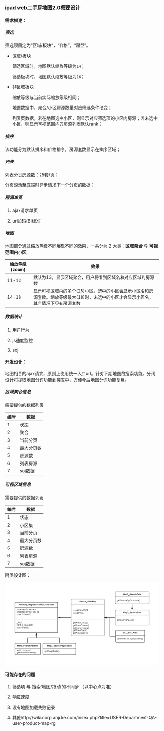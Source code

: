 ### ipad web二手房地图2.0概要设计

#### 需求描述：

##### 筛选

筛选项固定为“区域/板块”，“价格”，“房型”。

* 区域/板块

  筛选区域时，地图默认缩放等级为`14`；

  筛选板块时，地图默认缩放等级为`16`；

* 非区域板块

  缩放等级与当前实际缩放等级相同；

  地图数据中，聚合/小区房源数量对应筛选条件改变；

  列表页数据，若在地图选中小区，则显示对应筛选项的小区内房源；若未选中小区，则显示可视范围内的房源列表默认rank；

##### 排序

该功能分为默认排序和价格排序，房源套数显示在排序区域；

##### 列表

列表分页房源数：25套/页；

分页滚动至底端时异步请求下一个分页的数据；

##### 房源单页

1. ajax请求单页
 
2. url加码(BI标准)

##### 地图

地图部分通过缩放等级不同展现不同的效果，一共分为 2 大类：<b>区域聚合</b> 与 <b>可视范围内小区</b>;

**缩放等级(zoom)** | **效果**
-- | --
11-13 | 默认为13，显示区域聚合，用户将看到区域名和对应区域的房源数
14-18 | 显示可视区域内的多个(25)小区，选中的小区会显示小区名和房源套数。缩放等级最大(18)时，未选中的小区才会显示小区名，其余情况下只有房源套数
  

##### 数据统计

1. 用户行为

2. js速度监控

3. soj

#### 开发设计：

地图相关的ajax请求，原则上使用统一入口url。针对下期地图的搜索功能，分词设计将提取地图分词功能到类库中，方便今后地图分词功能复用。

##### 区域聚合信息

需要提供的数据列表

**编号** | **数据**
--- | ---
1 | 状态
2 | 聚合
3 | 当前分页
4 | 最大分页数
5 | 房源数
6 | 列表房源
7 | soj数据


##### 可视区域信息

需要提供的数据列表

**编号** | **数据**
--- | ---
1 | 状态
2 | 小区集
3 | 当前分页
4 | 最大分页数
5 | 房源数
6 | 列表房源
7 | soj数据

附类设计图：

![pad二手房地图类图](pad二手房地图类图.png)

#### 可能存在的问题

1. 筛选项 与 搜索/地图/拖动 的不同步 （以中心点为准）
 
2. 响应速度

3. 没有地图加载失败记录

4. 其他http://wiki.corp.anjuke.com/index.php?title=USER-Department-QA-user-product-map-rg

